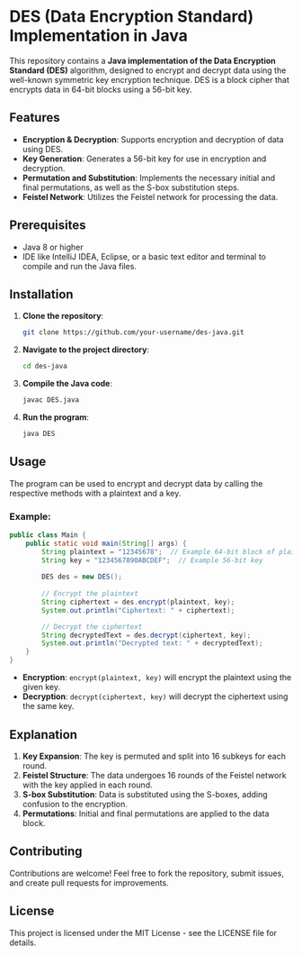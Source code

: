 # DES (Data Encryption Standard) Implementation in Java

This repository contains a **Java implementation of the Data Encryption Standard (DES)** algorithm, designed to encrypt and decrypt data using the well-known symmetric key encryption technique. DES is a block cipher that encrypts data in 64-bit blocks using a 56-bit key.

## Features

* **Encryption & Decryption**: Supports encryption and decryption of data using DES.
* **Key Generation**: Generates a 56-bit key for use in encryption and decryption.
* **Permutation and Substitution**: Implements the necessary initial and final permutations, as well as the S-box substitution steps.
* **Feistel Network**: Utilizes the Feistel network for processing the data.

## Prerequisites

* Java 8 or higher
* IDE like IntelliJ IDEA, Eclipse, or a basic text editor and terminal to compile and run the Java files.

## Installation

1. **Clone the repository**:

   ```bash
   git clone https://github.com/your-username/des-java.git
   ```

2. **Navigate to the project directory**:

   ```bash
   cd des-java
   ```

3. **Compile the Java code**:

   ```bash
   javac DES.java
   ```

4. **Run the program**:

   ```bash
   java DES
   ```

## Usage

The program can be used to encrypt and decrypt data by calling the respective methods with a plaintext and a key.

### Example:

```java
public class Main {
    public static void main(String[] args) {
        String plaintext = "12345678";  // Example 64-bit block of plaintext
        String key = "1234567890ABCDEF";  // Example 56-bit key
        
        DES des = new DES();
        
        // Encrypt the plaintext
        String ciphertext = des.encrypt(plaintext, key);
        System.out.println("Ciphertext: " + ciphertext);

        // Decrypt the ciphertext
        String decryptedText = des.decrypt(ciphertext, key);
        System.out.println("Decrypted text: " + decryptedText);
    }
}
```

* **Encryption**: `encrypt(plaintext, key)` will encrypt the plaintext using the given key.
* **Decryption**: `decrypt(ciphertext, key)` will decrypt the ciphertext using the same key.

## Explanation

1. **Key Expansion**: The key is permuted and split into 16 subkeys for each round.
2. **Feistel Structure**: The data undergoes 16 rounds of the Feistel network with the key applied in each round.
3. **S-box Substitution**: Data is substituted using the S-boxes, adding confusion to the encryption.
4. **Permutations**: Initial and final permutations are applied to the data block.

## Contributing

Contributions are welcome! Feel free to fork the repository, submit issues, and create pull requests for improvements.

## License
This project is licensed under the MIT License - see the LICENSE file for details.
